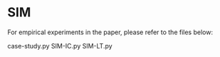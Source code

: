 # SIM

For empirical experiments in the paper, please refer to the files below:

case-study.py
SIM-IC.py
SIM-LT.py
